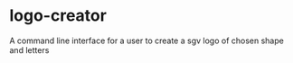 # logo-creator
A command line interface for a user to create a sgv logo of chosen shape and letters
